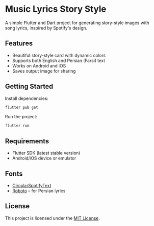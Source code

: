 
# Music Lyrics Story Style

A simple Flutter and Dart project for generating story-style images with song lyrics, inspired by Spotify's design.

## Features

- Beautiful story-style card with dynamic colors
- Supports both English and Persian (Farsi) text
- Works on Android and iOS
- Saves output image for sharing

## Getting Started

Install dependencies:

```bash
flutter pub get
```

Run the project:

```bash
flutter run
```

## Requirements

- Flutter SDK (latest stable version)
- Android/iOS device or emulator


## Fonts

- [CircularSpotifyText](https://github.com/spotify)
- [Roboto](https://fonts.google.com/specimen/Roboto) – for Persian lyrics

## License

This project is licensed under the [MIT License](LICENSE).
